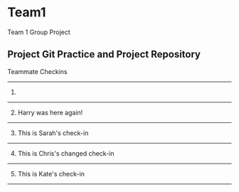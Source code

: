 # Team1
Team 1 Group Project

Project Git Practice and Project Repository
-----------------

Teammate Checkins

------
1.
--------
2. Harry was here again!
--------
3. This is Sarah's check-in
--------
4.  This is Chris's changed check-in
--------
5.  This is Kate's check-in
--------

